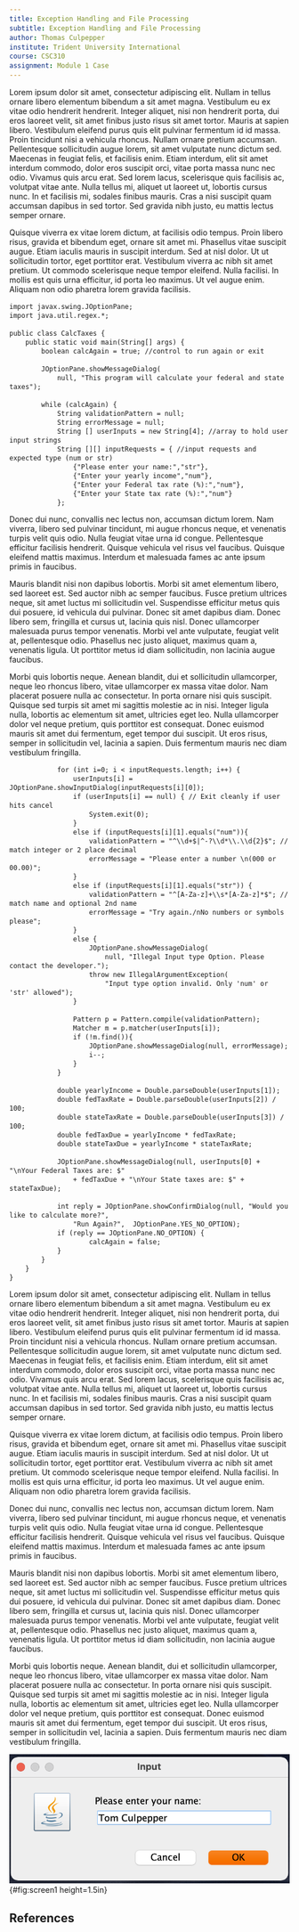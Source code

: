 ```yaml
---
title: Exception Handling and File Processing
subtitle: Exception Handling and File Processing
author: Thomas Culpepper                      
institute: Trident University International
course: CSC310
assignment: Module 1 Case
---
```



Lorem ipsum dolor sit amet, consectetur adipiscing elit. Nullam in tellus ornare libero elementum bibendum a sit amet magna. Vestibulum eu ex vitae odio hendrerit hendrerit. Integer aliquet, nisi non hendrerit porta, dui eros laoreet velit, sit amet finibus justo risus sit amet tortor. Mauris at sapien libero. Vestibulum eleifend purus quis elit pulvinar fermentum id id massa. Proin tincidunt nisi a vehicula rhoncus. Nullam ornare pretium accumsan. Pellentesque sollicitudin augue lorem, sit amet vulputate nunc dictum sed. Maecenas in feugiat felis, et facilisis enim. Etiam interdum, elit sit amet interdum commodo, dolor eros suscipit orci, vitae porta massa nunc nec odio. Vivamus quis arcu erat. Sed lorem lacus, scelerisque quis facilisis ac, volutpat vitae ante. Nulla tellus mi, aliquet ut laoreet ut, lobortis cursus nunc. In et facilisis mi, sodales finibus mauris. Cras a nisi suscipit quam accumsan dapibus in sed tortor. Sed gravida nibh justo, eu mattis lectus semper ornare.

Quisque viverra ex vitae lorem dictum, at facilisis odio tempus. Proin libero risus, gravida et bibendum eget, ornare sit amet mi. Phasellus vitae suscipit augue. Etiam iaculis mauris in suscipit interdum. Sed at nisl dolor. Ut ut sollicitudin tortor, eget porttitor erat. Vestibulum viverra ac nibh sit amet pretium. Ut commodo scelerisque neque tempor eleifend. Nulla facilisi. In mollis est quis urna efficitur, id porta leo maximus. Ut vel augue enim. Aliquam non odio pharetra lorem gravida facilisis.

~~~~~{#mycode .java .numberLines startFrom="100"}
import javax.swing.JOptionPane;
import java.util.regex.*;

public class CalcTaxes {
    public static void main(String[] args) {
        boolean calcAgain = true; //control to run again or exit

        JOptionPane.showMessageDialog(
            null, "This program will calculate your federal and state taxes");

        while (calcAgain) {
            String validationPattern = null;
            String errorMessage = null;
            String [] userInputs = new String[4]; //array to hold user input strings
            String [][] inputRequests = { //input requests and expected type (num or str)
                {"Please enter your name:","str"},
                {"Enter your yearly income","num"},
                {"Enter your Federal tax rate (%):","num"},
                {"Enter your State tax rate (%):","num"}
            };
~~~~~

Donec dui nunc, convallis nec lectus non, accumsan dictum lorem. Nam viverra, libero sed pulvinar tincidunt, mi augue rhoncus neque, et venenatis turpis velit quis odio. Nulla feugiat vitae urna id congue. Pellentesque efficitur facilisis hendrerit. Quisque vehicula vel risus vel faucibus. Quisque eleifend mattis maximus. Interdum et malesuada fames ac ante ipsum primis in faucibus.

Mauris blandit nisi non dapibus lobortis. Morbi sit amet elementum libero, sed laoreet est. Sed auctor nibh ac semper faucibus. Fusce pretium ultrices neque, sit amet luctus mi sollicitudin vel. Suspendisse efficitur metus quis dui posuere, id vehicula dui pulvinar. Donec sit amet dapibus diam. Donec libero sem, fringilla et cursus ut, lacinia quis nisl. Donec ullamcorper malesuada purus tempor venenatis. Morbi vel ante vulputate, feugiat velit at, pellentesque odio. Phasellus nec justo aliquet, maximus quam a, venenatis ligula. Ut porttitor metus id diam sollicitudin, non lacinia augue faucibus.

Morbi quis lobortis neque. Aenean blandit, dui et sollicitudin ullamcorper, neque leo rhoncus libero, vitae ullamcorper ex massa vitae dolor. Nam placerat posuere nulla ac consectetur. In porta ornare nisi quis suscipit. Quisque sed turpis sit amet mi sagittis molestie ac in nisi. Integer ligula nulla, lobortis ac elementum sit amet, ultricies eget leo. Nulla ullamcorper dolor vel neque pretium, quis porttitor est consequat. Donec euismod mauris sit amet dui fermentum, eget tempor dui suscipit. Ut eros risus, semper in sollicitudin vel, lacinia a sapien. Duis fermentum mauris nec diam vestibulum fringilla.

~~~~~{#mycodemore .java .numberLines startFrom="100"}
            for (int i=0; i < inputRequests.length; i++) {
                userInputs[i] = JOptionPane.showInputDialog(inputRequests[i][0]);
                if (userInputs[i] == null) { // Exit cleanly if user hits cancel
                    System.exit(0);
                }
                else if (inputRequests[i][1].equals("num")){
                    validationPattern = "^\\d+$|^-?\\d*\\.\\d{2}$"; // match integer or 2 place decimal
                    errorMessage = "Please enter a number \n(000 or 00.00)";
                }
                else if (inputRequests[i][1].equals("str")) {
                    validationPattern = "^[A-Za-z]+\\s*[A-Za-z]*$"; // match name and optional 2nd name
                    errorMessage = "Try again./nNo numbers or symbols please";
                }
                else {
                    JOptionPane.showMessageDialog(
                        null, "Illegal Input type Option. Please contact the developer.");
                    throw new IllegalArgumentException(
                        "Input type option invalid. Only 'num' or 'str' allowed");
                }

                Pattern p = Pattern.compile(validationPattern);
                Matcher m = p.matcher(userInputs[i]);
                if (!m.find()){ 
                    JOptionPane.showMessageDialog(null, errorMessage);
                    i--;
                }
            }

            double yearlyIncome = Double.parseDouble(userInputs[1]);
            double fedTaxRate = Double.parseDouble(userInputs[2]) / 100;
            double stateTaxRate = Double.parseDouble(userInputs[3]) / 100;
            double fedTaxDue = yearlyIncome * fedTaxRate;
            double stateTaxDue = yearlyIncome * stateTaxRate;

            JOptionPane.showMessageDialog(null, userInputs[0] + "\nYour Federal Taxes are: $" 
                + fedTaxDue + "\nYour State taxes are: $" + stateTaxDue);

            int reply = JOptionPane.showConfirmDialog(null, "Would you like to calculate more?", 
                "Run Again?",  JOptionPane.YES_NO_OPTION);
            if (reply == JOptionPane.NO_OPTION) {
                    calcAgain = false;
            }
        }
    } 
}
~~~~~

Lorem ipsum dolor sit amet, consectetur adipiscing elit. Nullam in tellus ornare libero elementum bibendum a sit amet magna. Vestibulum eu ex vitae odio hendrerit hendrerit. Integer aliquet, nisi non hendrerit porta, dui eros laoreet velit, sit amet finibus justo risus sit amet tortor. Mauris at sapien libero. Vestibulum eleifend purus quis elit pulvinar fermentum id id massa. Proin tincidunt nisi a vehicula rhoncus. Nullam ornare pretium accumsan. Pellentesque sollicitudin augue lorem, sit amet vulputate nunc dictum sed. Maecenas in feugiat felis, et facilisis enim. Etiam interdum, elit sit amet interdum commodo, dolor eros suscipit orci, vitae porta massa nunc nec odio. Vivamus quis arcu erat. Sed lorem lacus, scelerisque quis facilisis ac, volutpat vitae ante. Nulla tellus mi, aliquet ut laoreet ut, lobortis cursus nunc. In et facilisis mi, sodales finibus mauris. Cras a nisi suscipit quam accumsan dapibus in sed tortor. Sed gravida nibh justo, eu mattis lectus semper ornare.

Quisque viverra ex vitae lorem dictum, at facilisis odio tempus. Proin libero risus, gravida et bibendum eget, ornare sit amet mi. Phasellus vitae suscipit augue. Etiam iaculis mauris in suscipit interdum. Sed at nisl dolor. Ut ut sollicitudin tortor, eget porttitor erat. Vestibulum viverra ac nibh sit amet pretium. Ut commodo scelerisque neque tempor eleifend. Nulla facilisi. In mollis est quis urna efficitur, id porta leo maximus. Ut vel augue enim. Aliquam non odio pharetra lorem gravida facilisis.

Donec dui nunc, convallis nec lectus non, accumsan dictum lorem. Nam viverra, libero sed pulvinar tincidunt, mi augue rhoncus neque, et venenatis turpis velit quis odio. Nulla feugiat vitae urna id congue. Pellentesque efficitur facilisis hendrerit. Quisque vehicula vel risus vel faucibus. Quisque eleifend mattis maximus. Interdum et malesuada fames ac ante ipsum primis in faucibus.

Mauris blandit nisi non dapibus lobortis. Morbi sit amet elementum libero, sed laoreet est. Sed auctor nibh ac semper faucibus. Fusce pretium ultrices neque, sit amet luctus mi sollicitudin vel. Suspendisse efficitur metus quis dui posuere, id vehicula dui pulvinar. Donec sit amet dapibus diam. Donec libero sem, fringilla et cursus ut, lacinia quis nisl. Donec ullamcorper malesuada purus tempor venenatis. Morbi vel ante vulputate, feugiat velit at, pellentesque odio. Phasellus nec justo aliquet, maximus quam a, venenatis ligula. Ut porttitor metus id diam sollicitudin, non lacinia augue faucibus.

Morbi quis lobortis neque. Aenean blandit, dui et sollicitudin ullamcorper, neque leo rhoncus libero, vitae ullamcorper ex massa vitae dolor. Nam placerat posuere nulla ac consectetur. In porta ornare nisi quis suscipit. Quisque sed turpis sit amet mi sagittis molestie ac in nisi. Integer ligula nulla, lobortis ac elementum sit amet, ultricies eget leo. Nulla ullamcorper dolor vel neque pretium, quis porttitor est consequat. Donec euismod mauris sit amet dui fermentum, eget tempor dui suscipit. Ut eros risus, semper in sollicitudin vel, lacinia a sapien. Duis fermentum mauris nec diam vestibulum fringilla.


![CalcTaxes Screen 1](media/CSC310-Case1-1.png){#fig:screen1 height=1.5in}


## References
